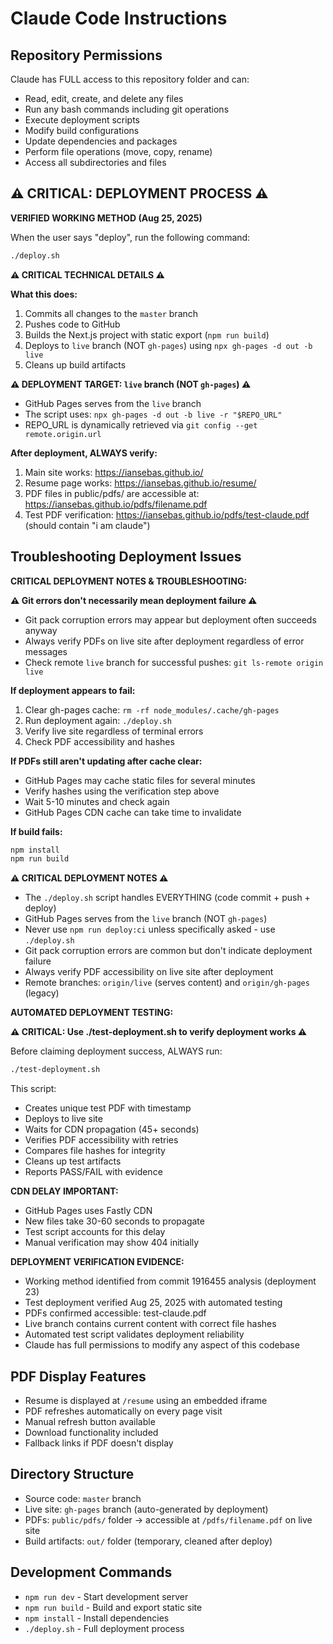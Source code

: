 # Claude Code Instructions

## Repository Permissions

Claude has FULL access to this repository folder and can:
- Read, edit, create, and delete any files
- Run any bash commands including git operations
- Execute deployment scripts
- Modify build configurations
- Update dependencies and packages
- Perform file operations (move, copy, rename)
- Access all subdirectories and files

## ⚠️ CRITICAL: DEPLOYMENT PROCESS ⚠️

**VERIFIED WORKING METHOD (Aug 25, 2025)**

When the user says "deploy", run the following command:

```bash
./deploy.sh
```

**⚠️ CRITICAL TECHNICAL DETAILS ⚠️**

**What this does:**
1. Commits all changes to the `master` branch
2. Pushes code to GitHub
3. Builds the Next.js project with static export (`npm run build`)
4. Deploys to `live` branch (NOT `gh-pages`) using `npx gh-pages -d out -b live`
5. Cleans up build artifacts

**⚠️ DEPLOYMENT TARGET: `live` branch (NOT `gh-pages`) ⚠️**

- GitHub Pages serves from the `live` branch
- The script uses: `npx gh-pages -d out -b live -r "$REPO_URL"`
- REPO_URL is dynamically retrieved via `git config --get remote.origin.url`

**After deployment, ALWAYS verify:**
1. Main site works: https://iansebas.github.io/
2. Resume page works: https://iansebas.github.io/resume/
3. PDF files in public/pdfs/ are accessible at: https://iansebas.github.io/pdfs/filename.pdf
4. Test PDF verification: https://iansebas.github.io/pdfs/test-claude.pdf (should contain "i am claude")

## Troubleshooting Deployment Issues

**CRITICAL DEPLOYMENT NOTES & TROUBLESHOOTING:**

**⚠️ Git errors don't necessarily mean deployment failure ⚠️**
- Git pack corruption errors may appear but deployment often succeeds anyway
- Always verify PDFs on live site after deployment regardless of error messages
- Check remote `live` branch for successful pushes: `git ls-remote origin live`

**If deployment appears to fail:**
1. Clear gh-pages cache: `rm -rf node_modules/.cache/gh-pages`
2. Run deployment again: `./deploy.sh`  
3. Verify live site regardless of terminal errors
4. Check PDF accessibility and hashes

**If PDFs still aren't updating after cache clear:**
- GitHub Pages may cache static files for several minutes
- Verify hashes using the verification step above
- Wait 5-10 minutes and check again
- GitHub Pages CDN cache can take time to invalidate

**If build fails:**
```bash
npm install
npm run build
```

**⚠️ CRITICAL DEPLOYMENT NOTES ⚠️**

- The `./deploy.sh` script handles EVERYTHING (code commit + push + deploy)
- GitHub Pages serves from the `live` branch (NOT `gh-pages`)  
- Never use `npm run deploy:ci` unless specifically asked - use `./deploy.sh`
- Git pack corruption errors are common but don't indicate deployment failure
- Always verify PDF accessibility on live site after deployment
- Remote branches: `origin/live` (serves content) and `origin/gh-pages` (legacy)

**AUTOMATED DEPLOYMENT TESTING:**

**⚠️ CRITICAL: Use ./test-deployment.sh to verify deployment works ⚠️**

Before claiming deployment success, ALWAYS run:
```bash
./test-deployment.sh
```

This script:
- Creates unique test PDF with timestamp
- Deploys to live site
- Waits for CDN propagation (45+ seconds)
- Verifies PDF accessibility with retries
- Compares file hashes for integrity
- Cleans up test artifacts
- Reports PASS/FAIL with evidence

**CDN DELAY IMPORTANT:**
- GitHub Pages uses Fastly CDN
- New files take 30-60 seconds to propagate
- Test script accounts for this delay
- Manual verification may show 404 initially

**DEPLOYMENT VERIFICATION EVIDENCE:**
- Working method identified from commit 1916455 analysis (deployment 23)
- Test deployment verified Aug 25, 2025 with automated testing
- PDFs confirmed accessible: test-claude.pdf  
- Live branch contains current content with correct file hashes
- Automated test script validates deployment reliability
- Claude has full permissions to modify any aspect of this codebase

## PDF Display Features

- Resume is displayed at `/resume` using an embedded iframe
- PDF refreshes automatically on every page visit
- Manual refresh button available
- Download functionality included
- Fallback links if PDF doesn't display

## Directory Structure

- Source code: `master` branch
- Live site: `gh-pages` branch (auto-generated by deployment)
- PDFs: `public/pdfs/` folder → accessible at `/pdfs/filename.pdf` on live site
- Build artifacts: `out/` folder (temporary, cleaned after deploy)

## Development Commands

- `npm run dev` - Start development server
- `npm run build` - Build and export static site
- `npm install` - Install dependencies
- `./deploy.sh` - Full deployment process